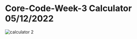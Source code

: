 # Core-Code-Week-3 Calculator 05/12/2022

![calculator 2](https://user-images.githubusercontent.com/116478599/205794254-baef71d1-67e0-4651-9ce5-c0d6712d3f2e.PNG)
